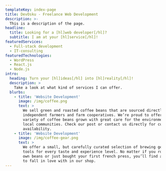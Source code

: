```yaml
---
templateKey: index-page
title: DevOsku - Freelance Web Development
description: >-
  This is a description of the page.
headline:
  title: Looking for a [hl]web developer[/hl]?
  subtitle: I am at your [hl]service[/hl]!
featuredServices:
  - Full-stack development
  - IT-consulting
featuredTechnologies:
  - WordPress
  - React.js
  - Node.js
intro:
  heading: Turn your [hl]ideas[/hl] into [hl]reality[/hl]!
  description: >
    Take a look at what kind of services I can offer.
  blurbs:
    - title: 'Website Development'
      image: /img/coffee.png
      text: >
        We sell green and roasted coffee beans that are sourced directly from
        independent farmers and farm cooperatives. We’re proud to offer a
        variety of coffee beans grown with great care for the environment and
        local communities. Check our post or contact us directly for current
        availability.
    - title: 'Website Development'
      image: /img/coffee-gear.png
      text: >
        We offer a small, but carefully curated selection of brewing gear and
        tools for every taste and experience level. No matter if you roast your
        own beans or just bought your first french press, you’ll find a gadget
        to fall in love with in our shop.
---
```

